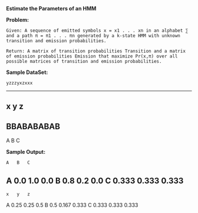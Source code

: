 **Estimate the Parameters of an HMM**

**Problem:**
	
	Given: A sequence of emitted symbols x = x1 . . . xn in an alphabet ∑ and a path π = π1 . . . πn generated by a k-state HMM with unknown transition and emission probabilities.

	Return: A matrix of transition probabilities Transition and a matrix of emission probabilities Emission that maximize Pr(x,π) over all possible matrices of transition and emission probabilities.
	
**Sample DataSet:**
	
	yzzzyxzxxx
--------
x   y   z
--------
BBABABABAB
--------
A   B   C

**Sample Output:**
	
	A   B   C
A   0.0 1.0 0.0
B   0.8 0.2 0.0
C   0.333   0.333   0.333
--------
    x   y   z
A   0.25    0.25    0.5
B   0.5 0.167   0.333
C   0.333   0.333   0.333
